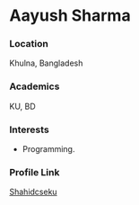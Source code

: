 # Aayush Sharma

### Location

Khulna, Bangladesh

### Academics

KU, BD

### Interests

- Programming.

### Profile Link

[Shahidcseku](https://github.com/Shahidcseku)
